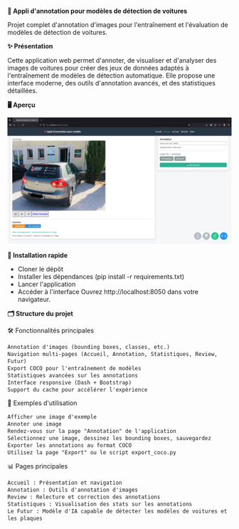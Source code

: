 **🚗 Appli d'annotation pour modèles de détection de voitures**

Projet complet d'annotation d'images pour l'entraînement et l'évaluation de modèles de détection de voitures.

**✨ Présentation**

Cette application web permet d'annoter, de visualiser et d'analyser des images de voitures pour créer des jeux de données adaptés à l'entraînement de modèles de détection automatique. Elle propose une interface moderne, des outils d'annotation avancés, et des statistiques détaillées.


**🖥️ Aperçu**

![Aperçu de l'application](img.jpeg)

**🚀 Installation rapide**

- Cloner le dépôt
- Installer les dépendances (pip install -r requirements.txt)
- Lancer l'application
- Accéder à l'interface Ouvrez http://localhost:8050 dans votre navigateur.

**🗂️ Structure du projet**

🛠️ Fonctionnalités principales

    Annotation d'images (bounding boxes, classes, etc.)
    Navigation multi-pages (Accueil, Annotation, Statistiques, Review, Futur)
    Export COCO pour l'entraînement de modèles
    Statistiques avancées sur les annotations
    Interface responsive (Dash + Bootstrap)
    Support du cache pour accélérer l'expérience

📄 Exemples d'utilisation

    Afficher une image d'exemple
    Annoter une image
    Rendez-vous sur la page "Annotation" de l'application
    Sélectionnez une image, dessinez les bounding boxes, sauvegardez
    Exporter les annotations au format COCO
    Utilisez la page "Export" ou le script export_coco.py

📊 Pages principales

    Accueil : Présentation et navigation
    Annotation : Outils d'annotation d'images
    Review : Relecture et correction des annotations
    Statistiques : Visualisation des stats sur les annotations
    Le Futur : Modèle d'IA capable de détecter les modèles de voitures et les plaques
